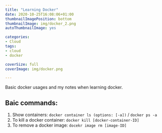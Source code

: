 ```yaml
---
title: "Learning Docker"
date: 2020-10-25T16:08:06+01:00
thumbnailImagePosition: bottom
thumbnailImage: img/docker_2.png
autoThumbnailImage: yes

categories:
- Cloud
tags:
- cloud
- docker

coverSize: full
coverImage: img/docker.png

---
```


Basic docker usages and my notes when learning docker.
<!--more-->

## Baic commands:
   1. Show containers: `docker container ls (options: [-a])` / `docker ps -a`
   2. To kill a docker container: `docker kill [docker-container-ID]`
   3. To remove a docker image: `docekr image rm [image-ID]`



